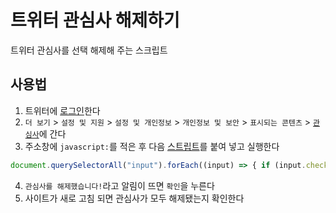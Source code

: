 # 트위터 관심사 해제하기

트위터 관심사를 선택 해제해 주는 스크립트

## 사용법

1. 트위터에 [로그인](https://twitter.com/login?lang=ko)한다
2. `더 보기` > `설정 및 지원` > `설정 및 개인정보` > `개인정보 및 보안` > `표시되는 콘텐츠` > [`관심사`](https://twitter.com/settings/your_twitter_data/twitter_interests)에 간다
3. 주소창에 `javascript:`를 적은 후 다음 [스트립트](script.js)를 붙여 넣고 실행한다

```js
document.querySelectorAll("input").forEach((input) => { if (input.checked) { input.click(); } }); alert("관심사를 해제했습니다!"); location.reload();
```

4. `관심사를 해제했습니다!`라고 알림이 뜨면 `확인`을 누른다
5. 사이트가 새로 고침 되면 관심사가 모두 해제됐는지 확인한다
